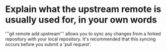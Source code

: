 Explain what the upstream remote is usually used for, in your own words
=======================================================================

'''git remote add upstream''' allows you to sync any changes from a forked repository with your local repository. It's recommended that this syncing occurs before you submit a 'pull request'.